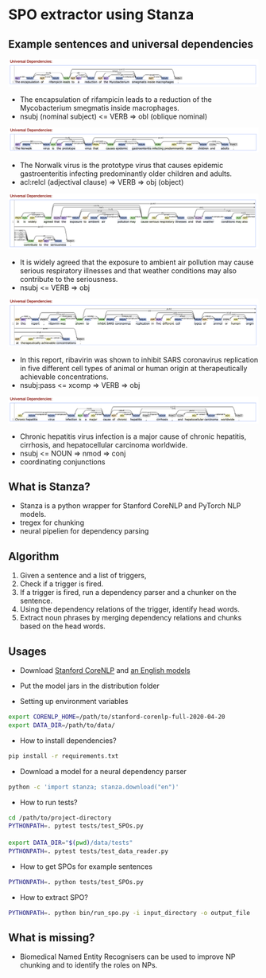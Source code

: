 # SPO extractor using Stanza

## Example sentences and universal dependencies

![image info](./image/sentence1.png)
* The encapsulation of rifampicin leads to a reduction of the Mycobacterium smegmatis inside macrophages.
* nsubj (nominal subject) <= VERB => obl (oblique nominal)

![image info](./image/sentence2.png)
* The Norwalk virus is the prototype virus that causes epidemic gastroenteritis infecting predominantly older children and adults.
* acl:relcl (adjectival clause) => VERB => obj (object)

![image info](./image/sentence3.png)
* It is widely agreed that the exposure to ambient air pollution may cause serious respiratory illnesses and that weather conditions may also contribute to the seriousness.
* nsubj <= VERB => obj

![image info](./image/sentence4.png)
* In this report, ribavirin was shown to inhibit SARS coronavirus replication in five different cell types of animal or human origin at therapeutically achievable concentrations.
* nsubj:pass <= xcomp => VERB => obj

![image info](./image/sentence5.png)
* Chronic hepatitis virus infection is a major cause of chronic hepatitis, cirrhosis, and hepatocellular carcinoma worldwide.
* nsubj <= NOUN => nmod => conj
* coordinating conjunctions

## What is Stanza?
* Stanza is a python wrapper for Stanford CoreNLP and PyTorch NLP models.
* tregex for chunking
* neural pipelien for dependency parsing

## Algorithm
1. Given a sentence and a list of triggers,
2. Check if a trigger is fired.
3. If a trigger is fired, run a dependency parser and a chunker on the sentence.
4. Using the dependency relations of the trigger, identify head words.
5. Extract noun phrases by merging dependency relations and chunks based on the head words. 

## Usages

* Download [Stanford CoreNLP](http://nlp.stanford.edu/software/stanford-corenlp-latest.zip) and [an English models](http://nlp.stanford.edu/software/stanford-corenlp-4.0.0-models-english.jar)
* Put the model jars in the distribution folder

* Setting up environment variables
```bash
export CORENLP_HOME=/path/to/stanford-corenlp-full-2020-04-20
export DATA_DIR=/path/to/data/
```

* How to install dependencies?
```bash
pip install -r requirements.txt
```

* Download a model for a neural dependency parser
```bash
python -c 'import stanza; stanza.download("en")'
```

* How to run tests?
```bash
cd /path/to/project-directory
PYTHONPATH=. pytest tests/test_SPOs.py

export DATA_DIR="$(pwd)/data/tests"
PYTHONPATH=. pytest tests/test_data_reader.py
```

* How to get SPOs for example sentences
```bash
PYTHONPATH=. python tests/test_SPOs.py
```

* How to extract SPO?
```bash
PYTHONPATH=. python bin/run_spo.py -i input_directory -o output_file
```

## What is missing?

* Biomedical Named Entity Recognisers can be used to improve NP chunking and to identify the roles on NPs.
